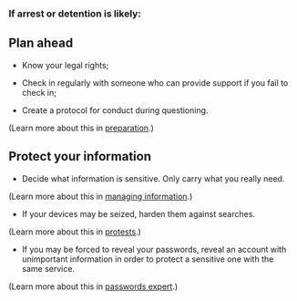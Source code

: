 [Title]: # (Prepare)
[Order]: # (1.5)

### If arrest or detention is likely:  

## Plan ahead

*   Know your legal rights;

*	Check in regularly with someone who can provide support if you fail to check in;

*	Create a protocol for conduct during questioning.

(Learn more about this in [preparation](umbrella://lesson/preparation).) 

## Protect your information

*	Decide what information is sensitive. Only carry what you really need.

(Learn more about this in [managing information](umbrella://lesson/managing-information).)

*	If your devices may be seized, harden them against searches. 

(Learn more about this in [protests](umbrella://lesson/protests/1).)

*	If you may be forced to reveal your passwords, reveal an account with unimportant information in order to protect a sensitive one with the same service.  

(Learn more about this in [passwords expert](umbrella://lesson/passwords/2).)





